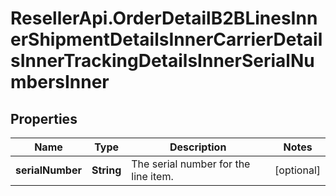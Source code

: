 # ResellerApi.OrderDetailB2BLinesInnerShipmentDetailsInnerCarrierDetailsInnerTrackingDetailsInnerSerialNumbersInner

## Properties

Name | Type | Description | Notes
------------ | ------------- | ------------- | -------------
**serialNumber** | **String** | The serial number for the line item. | [optional] 


